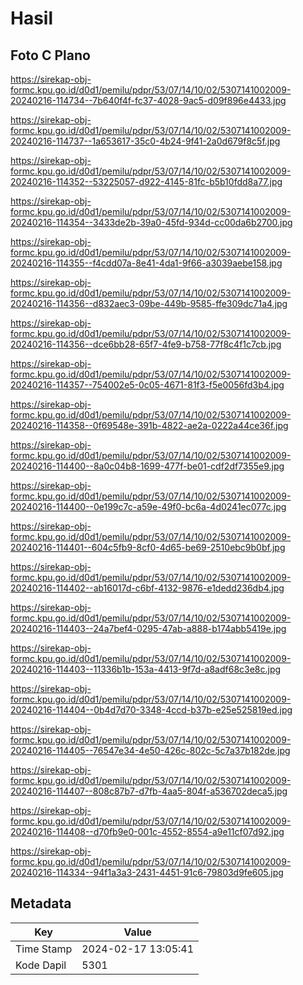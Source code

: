 # Hasil

## Foto C Plano

https://sirekap-obj-formc.kpu.go.id/d0d1/pemilu/pdpr/53/07/14/10/02/5307141002009-20240216-114734--7b640f4f-fc37-4028-9ac5-d09f896e4433.jpg

https://sirekap-obj-formc.kpu.go.id/d0d1/pemilu/pdpr/53/07/14/10/02/5307141002009-20240216-114737--1a653617-35c0-4b24-9f41-2a0d679f8c5f.jpg

https://sirekap-obj-formc.kpu.go.id/d0d1/pemilu/pdpr/53/07/14/10/02/5307141002009-20240216-114352--53225057-d922-4145-81fc-b5b10fdd8a77.jpg

https://sirekap-obj-formc.kpu.go.id/d0d1/pemilu/pdpr/53/07/14/10/02/5307141002009-20240216-114354--3433de2b-39a0-45fd-934d-cc00da6b2700.jpg

https://sirekap-obj-formc.kpu.go.id/d0d1/pemilu/pdpr/53/07/14/10/02/5307141002009-20240216-114355--f4cdd07a-8e41-4da1-9f66-a3039aebe158.jpg

https://sirekap-obj-formc.kpu.go.id/d0d1/pemilu/pdpr/53/07/14/10/02/5307141002009-20240216-114356--d832aec3-09be-449b-9585-ffe309dc71a4.jpg

https://sirekap-obj-formc.kpu.go.id/d0d1/pemilu/pdpr/53/07/14/10/02/5307141002009-20240216-114356--dce6bb28-65f7-4fe9-b758-77f8c4f1c7cb.jpg

https://sirekap-obj-formc.kpu.go.id/d0d1/pemilu/pdpr/53/07/14/10/02/5307141002009-20240216-114357--754002e5-0c05-4671-81f3-f5e0056fd3b4.jpg

https://sirekap-obj-formc.kpu.go.id/d0d1/pemilu/pdpr/53/07/14/10/02/5307141002009-20240216-114358--0f69548e-391b-4822-ae2a-0222a44ce36f.jpg

https://sirekap-obj-formc.kpu.go.id/d0d1/pemilu/pdpr/53/07/14/10/02/5307141002009-20240216-114400--8a0c04b8-1699-477f-be01-cdf2df7355e9.jpg

https://sirekap-obj-formc.kpu.go.id/d0d1/pemilu/pdpr/53/07/14/10/02/5307141002009-20240216-114400--0e199c7c-a59e-49f0-bc6a-4d0241ec077c.jpg

https://sirekap-obj-formc.kpu.go.id/d0d1/pemilu/pdpr/53/07/14/10/02/5307141002009-20240216-114401--604c5fb9-8cf0-4d65-be69-2510ebc9b0bf.jpg

https://sirekap-obj-formc.kpu.go.id/d0d1/pemilu/pdpr/53/07/14/10/02/5307141002009-20240216-114402--ab16017d-c6bf-4132-9876-e1dedd236db4.jpg

https://sirekap-obj-formc.kpu.go.id/d0d1/pemilu/pdpr/53/07/14/10/02/5307141002009-20240216-114403--24a7bef4-0295-47ab-a888-b174abb5419e.jpg

https://sirekap-obj-formc.kpu.go.id/d0d1/pemilu/pdpr/53/07/14/10/02/5307141002009-20240216-114403--11336b1b-153a-4413-9f7d-a8adf68c3e8c.jpg

https://sirekap-obj-formc.kpu.go.id/d0d1/pemilu/pdpr/53/07/14/10/02/5307141002009-20240216-114404--0b4d7d70-3348-4ccd-b37b-e25e525819ed.jpg

https://sirekap-obj-formc.kpu.go.id/d0d1/pemilu/pdpr/53/07/14/10/02/5307141002009-20240216-114405--76547e34-4e50-426c-802c-5c7a37b182de.jpg

https://sirekap-obj-formc.kpu.go.id/d0d1/pemilu/pdpr/53/07/14/10/02/5307141002009-20240216-114407--808c87b7-d7fb-4aa5-804f-a536702deca5.jpg

https://sirekap-obj-formc.kpu.go.id/d0d1/pemilu/pdpr/53/07/14/10/02/5307141002009-20240216-114408--d70fb9e0-001c-4552-8554-a9e11cf07d92.jpg

https://sirekap-obj-formc.kpu.go.id/d0d1/pemilu/pdpr/53/07/14/10/02/5307141002009-20240216-114334--94f1a3a3-2431-4451-91c6-79803d9fe605.jpg


## Metadata

| Key        | Value               |
| ---------- | ------------------- |
| Time Stamp | 2024-02-17 13:05:41 |
| Kode Dapil | 5301                |




